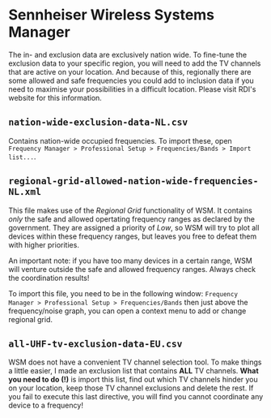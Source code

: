 # Sennheiser Wireless Systems Manager

The in- and exclusion data are exclusively nation wide. To fine-tune the exclusion data to your specific region, you will need to add the TV channels that are active on your location. And because of this, regionally there are some allowed and safe frequencies you could add to inclusion data if you need to maximise your possibilities in a difficult location. Please visit RDI's website for this information.

## `nation-wide-exclusion-data-NL.csv`

Contains nation-wide occupied frequencies. To import these, open `Frequency Manager > Professional Setup > Frequencies/Bands > Import list...`.

## `regional-grid-allowed-nation-wide-frequencies-NL.xml`

This file makes use of the _Regional Grid_ functionality of WSM. It contains _only_ the safe and allowed opertating frequency ranges as declared by the government. They are assigned a priority of _Low_, so WSM will try to plot all devices within these frequency ranges, but leaves you free to defeat them with higher priorities.

An important note: if you have too many devices in a certain range, WSM will venture outside the safe and allowed frequency ranges. Always check the coordination results!

To import this file, you need to be in the following window: `Frequency Manager > Professional Setup > Frequencies/Bands` then just above the frequency/noise graph, you can open a context menu to add or change regional grid.

## `all-UHF-tv-exclusion-data-EU.csv`

WSM does not have a convenient TV channel selection tool. To make things a little easier, I made an exclusion list that contains **ALL** TV channels. **What you need to do (!)** is import this list, find out which TV channels hinder you on your location, keep those TV channel exclusions and delete the rest. If you fail to execute this last directive, you will find you cannot coordinate any device to a frequency!